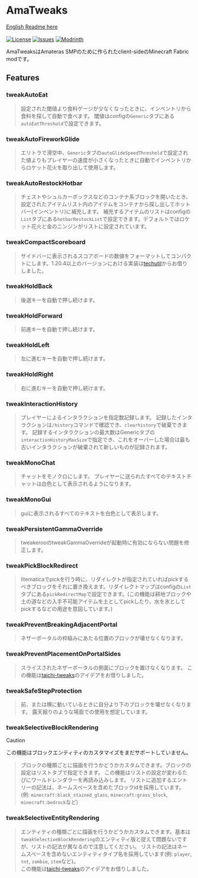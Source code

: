 # AmaTweaks

[English Readme here](README.md)<br><br>
[![License](https://img.shields.io/github/license/pugur523/ama-tweaks.svg)](https://opensource.org/licenses/MIT)
[![Issues](https://img.shields.io/github/issues/pugur523/ama-tweaks.svg)](https://github.com/pugur523/ama-tweaks/issues)
[![Modrinth](https://img.shields.io/modrinth/dt/amatweaks?label=Modrinth%20Downloads)](https://modrinth.com/mod/amatweaks)


AmaTweaksはAmateras SMPのために作られたclient-sideのMinecraft Fabric modです。

## Features


### tweakAutoEat

> 設定された閾値より食料ゲージが少なくなったときに、インベントリから食料を探して自動で食べます。
閾値はconfigの`Generic`タブにある`autoEatThreshold`で設定できます。


### tweakAutoFireworkGlide

> エリトラで滑空中、`Generic`タブの`autoGlideSpeedThreshold`で設定された値よりもプレイヤーの速度が小さくなったときに自動でインベントリからロケット花火を取り出して使用します。


### tweakAutoRestockHotbar

> チェストやシュルカーボックスなどのコンテナ系ブロックを開いたとき、設定されたアイテムリスト内のアイテムをコンテナから探し出してホットバー(インベントリ)に補充します。
補充するアイテムのリストはconfigの`List`タブにある`hotbarRestockList`で設定できます。デフォルトではロケット花火と金のニンジンがリストに設定されています。


### tweakCompactScoreboard

> サイドバーに表示されるスコアボードの数値をフォーマットしてコンパクトにします。1.20.4以上のバージョンにおける実装は[techutil](https://github.com/Kikugie/techutils)からお借りしました。


### tweakHoldBack

> 後退キーを自動で押し続けます。


### tweakHoldForward

> 前進キーを自動で押し続けます。


### tweakHoldLeft

> 左に進むキーを自動で押し続けます。


### tweakHoldRight

> 右に進むキーを自動で押し続けます。


### tweakInteractionHistory

> プレイヤーによるインタラクションを指定数記録します。
記録したインタラクションは`/history`コマンドで確認でき、`clearhistory`で破棄できます。
記録するインタラクションの最大数はGenericタブの`interactionHistoryMaxSize`で指定でき、これをオーバーした場合は最も古いインタラクションが破棄されて新しいものが記録されます。


### tweakMonoChat

> チャットをモノクロにします。
プレイヤーに送られたすべてのテキストチャットは白色として表示されるようになります。


### tweakMonoGui

> guiに表示されるすべてのテキストを白色として表示します。


### tweakPersistentGammaOverride

> tweakerooのtweakGammaOverrideが起動時に有効にならない問題を修正します。


### tweakPickBlockRedirect

> litematicaでpickを行う時に、リダイレクトが指定されていればpickするべきブロックをそれに置き換えます。リダイレクトマップはconfigの`List`タブにある`pickRedirectMap`で設定できます。(この機能は耕地ブロックや土の道などの入手不可能アイテムを土としてpickしたり、水を氷としてpickするなどの用途を意図しています。)


### tweakPreventBreakingAdjacentPortal

> ネザーポータルの枠組みにあたる位置のブロックが壊せなくなります。


### tweakPreventPlacementOnPortalSides

> スライスされたネザーポータルの側面にブロックを置けなくなります。
この機能は[taichi-tweaks](https://github.com/TaichiServer/taichi-tweaks)のアイデアをお借りしました。


### tweakSafeStepProtection

> 前、または横に動いているときに自分より下のブロックを壊せなくなります。
露天掘りのような場面での使用を想定しています。


### tweakSelectiveBlockRendering

> [!CAUTION]
> この機能はブロックエンティティのカスタマイズをまだサポートしていません。<br>

> ブロックの種類ごとに描画を行うかどうかカスタムできます。ブロックの設定はリストタブで指定できます。
この機能はリストの設定が変わるたびにワールドレンダラーを再読み込みします。
リストに追加するエントリーの記法は、ネームスペースを含めたブロックidを採用しています。(例: `minecraft:black_stained_glass`, `minecraft:grass_block`, `minecraft:bedrock`など)


### tweakSelectiveEntityRendering

> エンティティの種類ごとに描画を行うかどうかカスタムできます。基本は`tweakSelectiveBlockRendering`のエンティティ版と捉えて問題ないですが、リストの記法が異なるので注意してください。
リストの記法はネームスペースを含めないエンティティタイプ名を採用しています(例: `player`, `tnt`, `zombie`, `item`など)。
<br>この機能は[taichi-tweaks](https://github.com/TaichiServer/taichi-tweaks)のアイデアをお借りしました。